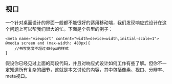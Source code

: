 ## 视口
一个针对桌面设计的界面一般都不能很好的适用移动端，我们发现响应式设计在这个问题上可以帮我们很大的忙。下面是个典型的例子：
~~~~
<meta name="viewport" content="width=device=width,initial-scale=1">
@media screen and (max-width: 480px){
    //书写宽度不超过480px的样式
}
~~~~
假设你已经见过上面的两段代码，并且对响应式设计如何工作有些了解。但你不一定知道所有复杂的细节，这就是本文讨论的内容，其中包括像素、视口、分辨率、meta视口。
